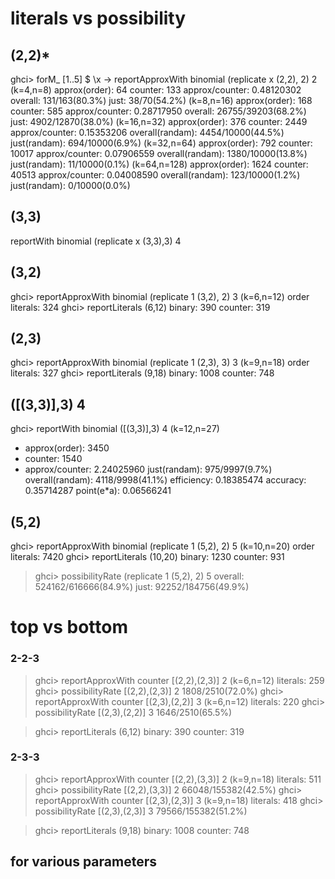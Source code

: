 # literals vs possibility

## (2,2)*

ghci> forM_ [1..5] $ \x -> reportApproxWith binomial (replicate x (2,2), 2) 2
(k=4,n=8)
approx(order): 64
counter: 133
approx/counter: 0.48120302
overall: 131/163(80.3%)
just: 38/70(54.2%)
(k=8,n=16)
approx(order): 168
counter: 585
approx/counter: 0.28717950
overall: 26755/39203(68.2%)
just: 4902/12870(38.0%)
(k=16,n=32)
approx(order): 376
counter: 2449
approx/counter: 0.15353206
overall(randam): 4454/10000(44.5%)
just(randam): 694/10000(6.9%)
(k=32,n=64)
approx(order): 792
counter: 10017
approx/counter: 0.07906559
overall(randam): 1380/10000(13.8%)
just(randam): 11/10000(0.1%)
(k=64,n=128)
approx(order): 1624
counter: 40513
approx/counter: 0.04008590
overall(randam): 123/10000(1.2%)
just(randam): 0/10000(0.0%)

## (3,3)

reportWith binomial (replicate x (3,3),3) 4

## (3,2)

ghci> reportApproxWith binomial (replicate 1 (3,2), 2) 3
(k=6,n=12)
order literals: 324
ghci> reportLiterals (6,12) 
binary: 390
counter: 319

## (2,3)

ghci> reportApproxWith binomial (replicate 1 (2,3), 3) 3
(k=9,n=18)
order literals: 327
ghci> reportLiterals (9,18)
binary: 1008
counter: 748

## ([(3,3)],3) 4

ghci> reportWith binomial ([(3,3)],3) 4
(k=12,n=27)
- approx(order): 3450
- counter: 1540
- approx/counter: 2.24025960
just(randam): 975/9997(9.7%)
overall(randam): 4118/9998(41.1%)
efficiency: 0.18385474
accuracy: 0.35714287
point(e*a): 0.06566241

## (5,2)

ghci> reportApproxWith binomial (replicate 1 (5,2), 2) 5
(k=10,n=20)
order literals: 7420
ghci> reportLiterals (10,20)
binary: 1230
counter: 931

> ghci> possibilityRate (replicate 1 (5,2), 2) 5
> overall: 524162/616666(84.9%)
> just: 92252/184756(49.9%)

# top vs bottom

### 2-2-3

> ghci> reportApproxWith counter [(2,2),(2,3)] 2
> (k=6,n=12)
> literals: 259
> ghci> possibilityRate [(2,2),(2,3)] 2
> 1808/2510(72.0%)
> ghci> reportApproxWith counter [(2,3),(2,2)] 3
> (k=6,n=12)
> literals: 220
> ghci> possibilityRate [(2,3),(2,2)] 3
> 1646/2510(65.5%)

> ghci> reportLiterals (6,12) 
> binary: 390
> counter: 319

### 2-3-3

> ghci> reportApproxWith counter [(2,2),(3,3)] 2
> (k=9,n=18)
> literals: 511
> ghci> possibilityRate [(2,2),(3,3)] 2
> 66048/155382(42.5%)
> ghci> reportApproxWith counter [(2,3),(2,3)] 3
> (k=9,n=18)
> literals: 418
> ghci> possibilityRate [(2,3),(2,3)] 3
> 79566/155382(51.2%)

> ghci> reportLiterals (9,18)
> binary: 1008
> counter: 748

## for various parameters
